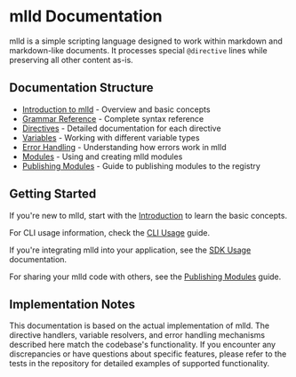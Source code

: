 # mlld Documentation

mlld is a simple scripting language designed to work within markdown and markdown-like documents. It processes special `@directive` lines while preserving all other content as-is.

## Documentation Structure

- [Introduction to mlld](./introduction.md) - Overview and basic concepts
- [Grammar Reference](./grammar-reference.md) - Complete syntax reference
- [Directives](./directives/README.md) - Detailed documentation for each directive
- [Variables](./variables.md) - Working with different variable types
- [Error Handling](./error-handling.md) - Understanding how errors work in mlld
- [Modules](./modules.md) - Using and creating mlld modules
- [Publishing Modules](./publishing-modules.md) - Guide to publishing modules to the registry

## Getting Started

If you're new to mlld, start with the [Introduction](./introduction.md) to learn the basic concepts.

For CLI usage information, check the [CLI Usage](./cli-usage.md) guide.

If you're integrating mlld into your application, see the [SDK Usage](./sdk-usage.md) documentation.

For sharing your mlld code with others, see the [Publishing Modules](./publishing-modules.md) guide.

## Implementation Notes

This documentation is based on the actual implementation of mlld. The directive handlers, variable resolvers, and error handling mechanisms described here match the codebase's functionality. If you encounter any discrepancies or have questions about specific features, please refer to the tests in the repository for detailed examples of supported functionality.